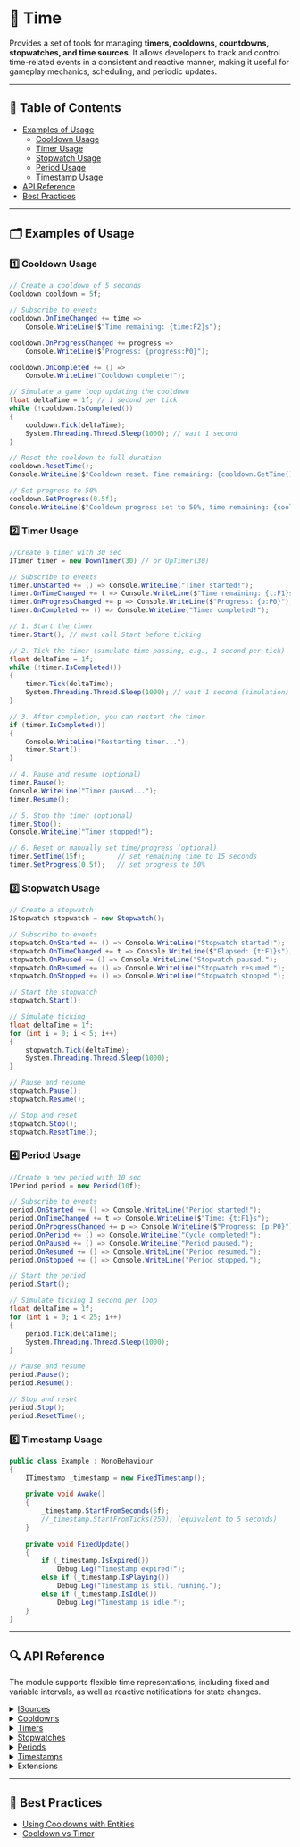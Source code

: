 # 🧩 Time

Provides a set of tools for managing **timers, cooldowns, countdowns, stopwatches, and time sources**. It allows
developers to track and control time-related events in a consistent and reactive manner, making it useful for gameplay
mechanics, scheduling, and periodic updates.

---


## 📑 Table of Contents

- [Examples of Usage](#-examples-of-usage)
    - [Cooldown Usage](#ex1)
    - [Timer Usage](#ex2)
    - [Stopwatch Usage](#ex3)
    - [Period Usage](#ex4)
    - [Timestamp Usage](#ex5)
- [API Reference](#-api-reference)
- [Best Practices](#-best-practices)

---

## 🗂 Examples of Usage

<div id="ex1"></div>

### 1️⃣ Cooldown Usage

```csharp
// Create a cooldown of 5 seconds
Cooldown cooldown = 5f;

// Subscribe to events
cooldown.OnTimeChanged += time => 
    Console.WriteLine($"Time remaining: {time:F2}s");

cooldown.OnProgressChanged += progress => 
    Console.WriteLine($"Progress: {progress:P0}");

cooldown.OnCompleted += () => 
    Console.WriteLine("Cooldown complete!");

// Simulate a game loop updating the cooldown
float deltaTime = 1f; // 1 second per tick
while (!cooldown.IsCompleted())
{
    cooldown.Tick(deltaTime);
    System.Threading.Thread.Sleep(1000); // wait 1 second
}

// Reset the cooldown to full duration
cooldown.ResetTime();
Console.WriteLine($"Cooldown reset. Time remaining: {cooldown.GetTime()}s");

// Set progress to 50%
cooldown.SetProgress(0.5f);
Console.WriteLine($"Cooldown progress set to 50%, time remaining: {cooldown.GetTime()}s");
```

<div id="ex2"></div>

### 2️⃣ Timer Usage

```csharp
//Create a timer with 30 sec
ITimer timer = new DownTimer(30) // or UpTimer(30)

// Subscribe to events
timer.OnStarted += () => Console.WriteLine("Timer started!");
timer.OnTimeChanged += t => Console.WriteLine($"Time remaining: {t:F1}s");
timer.OnProgressChanged += p => Console.WriteLine($"Progress: {p:P0}");
timer.OnCompleted += () => Console.WriteLine("Timer completed!");

// 1. Start the timer
timer.Start(); // must call Start before ticking

// 2. Tick the timer (simulate time passing, e.g., 1 second per tick)
float deltaTime = 1f;
while (!timer.IsCompleted())
{
    timer.Tick(deltaTime);
    System.Threading.Thread.Sleep(1000); // wait 1 second (simulation)
}

// 3. After completion, you can restart the timer
if (timer.IsCompleted())
{
    Console.WriteLine("Restarting timer...");
    timer.Start();
}

// 4. Pause and resume (optional)
timer.Pause();
Console.WriteLine("Timer paused...");
timer.Resume();

// 5. Stop the timer (optional)
timer.Stop();
Console.WriteLine("Timer stopped!");

// 6. Reset or manually set time/progress (optional)
timer.SetTime(15f);        // set remaining time to 15 seconds
timer.SetProgress(0.5f);   // set progress to 50%
```

<div id="ex3"></div>

### 3️⃣ Stopwatch Usage

```csharp  
// Create a stopwatch
IStopwatch stopwatch = new Stopwatch();

// Subscribe to events
stopwatch.OnStarted += () => Console.WriteLine("Stopwatch started!");
stopwatch.OnTimeChanged += t => Console.WriteLine($"Elapsed: {t:F1}s");
stopwatch.OnPaused += () => Console.WriteLine("Stopwatch paused.");
stopwatch.OnResumed += () => Console.WriteLine("Stopwatch resumed.");
stopwatch.OnStopped += () => Console.WriteLine("Stopwatch stopped.");

// Start the stopwatch
stopwatch.Start();

// Simulate ticking
float deltaTime = 1f;
for (int i = 0; i < 5; i++)
{
    stopwatch.Tick(deltaTime);
    System.Threading.Thread.Sleep(1000);
}

// Pause and resume
stopwatch.Pause();
stopwatch.Resume();

// Stop and reset
stopwatch.Stop();
stopwatch.ResetTime();
```

<div id="ex4"></div>

### 4️⃣ Period Usage

```csharp
//Create a new period with 10 sec
IPeriod period = new Period(10f);

// Subscribe to events
period.OnStarted += () => Console.WriteLine("Period started!");
period.OnTimeChanged += t => Console.WriteLine($"Time: {t:F1}s");
period.OnProgressChanged += p => Console.WriteLine($"Progress: {p:P0}");
period.OnPeriod += () => Console.WriteLine("Cycle completed!");
period.OnPaused += () => Console.WriteLine("Period paused.");
period.OnResumed += () => Console.WriteLine("Period resumed.");
period.OnStopped += () => Console.WriteLine("Period stopped.");

// Start the period
period.Start();

// Simulate ticking 1 second per loop
float deltaTime = 1f;
for (int i = 0; i < 25; i++)
{
    period.Tick(deltaTime);
    System.Threading.Thread.Sleep(1000);
}

// Pause and resume
period.Pause();
period.Resume();

// Stop and reset
period.Stop();
period.ResetTime();
```

<div id="ex5"></div>

### 5️⃣ Timestamp Usage

```csharp
public class Example : MonoBehaviour 
{
    ITimestamp _timestamp = new FixedTimestamp();
    
    private void Awake()
    {
        _timestamp.StartFromSeconds(5f);
        //_timestamp.StartFromTicks(250); (equivalent to 5 seconds)
    }
    
    private void FixedUpdate()
    {
        if (_timestamp.IsExpired())
            Debug.Log("Timestamp expired!");
        else if (_timestamp.IsPlaying())
            Debug.Log("Timestamp is still running.");
        else if (_timestamp.IsIdle())
            Debug.Log("Timestamp is idle.");
    }
}
```


---

## 🔍 API Reference

The module supports flexible time representations, including fixed and
variable intervals, as well as reactive notifications for state changes.

<details>
  <summary><a href="Sources.md">ISources</a></summary>
  <ul>
    <li><a href="ITimeSource.md">ITimeSource</a></li>
    <li><a href="IDurationSource.md">IDurationSource</a></li>
    <li><a href="ITickSource.md">ITickSource</a></li>
    <li><a href="IStartSource.md">IStartSource</a></li>
    <li><a href="IPauseSource.md">IPauseSource</a></li>
    <li><a href="ICompleteSource.md">ICompleteSource</a></li>
    <li><a href="IProgressSource.md">IProgressSource</a></li>
    <li><a href="IStateSource.md">IStateSource&lt;T&gt;</a></li>
  </ul>
</details>

<details>
  <summary><a href="Cooldowns.md">Cooldowns</a></summary>
  <ul>
    <li><a href="ICooldown.md">ICooldown</a></li>
    <li><a href="Cooldown.md">Cooldown</a></li>
    <li><a href="RandomCooldown.md">RandomCooldown</a></li>
  </ul>
</details>

<details>
  <summary><a href="Timers.md">Timers</a></summary>
  <ul>
    <li><a href="ITimer.md">ITimer</a></li>
    <li><a href="UpTimer.md">UpTimer</a></li>
    <li><a href="DownTimer.md">DownTimer</a></li>
    <li><a href="TimerState.md">TimerState</a></li>
  </ul>
</details>

<details>
  <summary><a href="Stopwatches.md">Stopwatches</a></summary>
  <ul>
    <li><a href="IStopwatch.md">IStopwatch</a></li>
    <li><a href="Stopwatch.md">Stopwatch</a></li>
    <li><a href="StopwatchState.md">StopwatchState</a></li>
  </ul>
</details>

<details>
  <summary><a href="Periods.md">Periods</a></summary>
  <ul>
    <li><a href="IPeriod.md">IPeriod</a></li>
    <li><a href="Period.md">Period</a></li>
    <li><a href="PeriodState.md">PeriodState</a></li>
  </ul>
</details>

<details>
  <summary><a href="Timestamps.md">Timestamps</a></summary>
  <ul>
    <li><a href="ITimestamp.md">ITimestamp</a></li>
    <li><a href="FixedTimestamp.md">FixedTimestamp</a></li>
  </ul>
</details>

<details>
  <summary>Extensions</summary>
  <ul>
    <li><a href="ExtensionsIStartSource.md">IStartSource</a></li>
  </ul>
</details>

---

## 📌 Best Practices

- [Using Cooldowns with Entities](../../BestPractices/UsingCooldownInGameMechanics.md)
- [Cooldown vs Timer](../../BestPractices/ChosingBetweenTimerAndCooldown.md)
